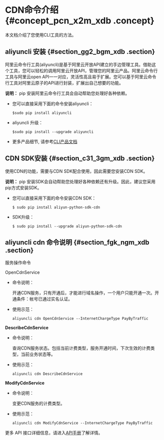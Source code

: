 # CDN命令介绍 {#concept_pcn_x2m_xdb .concept}

本文档介绍了您使用CLI工具的方法。

## aliyuncli 安装 {#section_gg2_bgm_xdb .section}

阿里云命令行工具\(aliyuncli\)是基于阿里云开放API建立的手边管理工具。借助这个工具，您可以轻松的调用阿里云开放API，管理您的阿里云产品。阿里云命令行工具与阿里云open API一一对应，灵活性高且易于扩展。您可以基于阿里云命令行工具对阿里云原子的API进行封装，扩展出自己想要的功能。

**说明：** pip 安装阿里云命令行工具会自动帮助您处理好各种依赖。

-   您可以直接采用下面的命令安装aliyuncli：

    ```
    $sudo pip install aliyuncli
    ```

-   aliyuncli 升级：

    ```
    $sudo pip install --upgrade aliyuncli
    ```

-   更多产品细节, 请参考[CLI产品文档](https://help.aliyun.com/product/29991.html)

## CDN SDK安装 {#section_c31_3gm_xdb .section}

使用CDN的功能，需要与CDN SDK配合使用，因此需要您安装CDN SDK。

**说明：** pip 安装SDK会自动帮助您处理好各种依赖还有升级。因此，建议您采用pip方式安装SDK。

-   您可以直接采用下面的命令安装CDN SDK：

    ```
    $ sudo pip install aliyun-python-sdk-cdn
    ```

-   SDK升级：

    ```
    $ sudo pip install --upgrade aliyun-python-sdk-cdn
    ```


## aliyuncli cdn 命令说明 {#section_fgk_ngm_xdb .section}

服务操作命令

OpenCdnService

-   命令说明：

    开通CDN服务，只有开通后，才能进行域名操作，一个用户只能开通一次。开通条件：帐号已通过实名认证。

-   使用示范：

    ```
    aliyuncli cdn OpenCdnService --InternetChargeType PayByTraffic
    ```


**DescribeCdnService**

-   命令说明：

    查询CDN服务状态。包括当前计费类型，服务开通时间，下次生效的计费类型，当前业务状态等。

-   使用示范：

    ```
    aliyuncli cdn DescribeCdnService
    ```


**ModifyCdnService**

-   命令说明：

    变更CDN服务的计费类型。

-   使用示范：

    ```
    aliyuncli cdn ModifyCdnService --InternetChargeType PayByTraffic
    ```


更多 API 接口详细信息，请进入[API手册](https://help.aliyun.com/document_detail/91856.html)了解详情。

